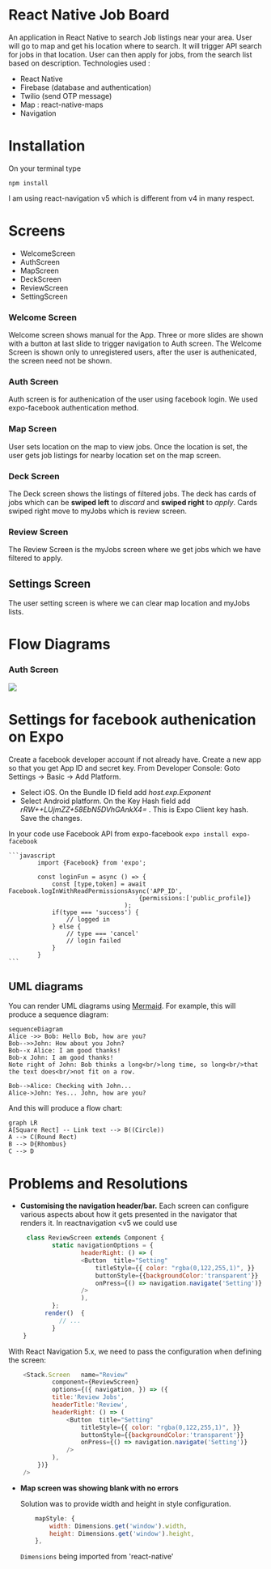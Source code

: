 # React Native Job Board

An application in React Native to search Job listings near your area. User will go to map and get his location where to search. It will trigger API search for jobs in that location. User can then apply for jobs, from the search list based on description.
Technologies used : 

 - React Native
 - Firebase (database and authentication)
 - Twilio (send OTP message)
 - Map : react-native-maps
 - Navigation		

# Installation
On your terminal type

    npm install

I am using react-navigation v5 which is different from v4 in many respect.

# Screens
 - WelcomeScreen
 - AuthScreen
 - MapScreen
 - DeckScreen
 - ReviewScreen
 - SettingScreen

### Welcome Screen

Welcome screen shows manual for the App. Three or more slides are shown with a button at last slide to trigger navigation to Auth screen. The Welcome Screen is shown only to unregistered users, after the user is authenicated, the screen need not be shown.

### Auth Screen
Auth screen is for authenication of the user using facebook login. We used expo-facebook authentication method.

### Map Screen
User sets location on the map to view jobs. Once the location is set, the user gets job listings for nearby location set on the map screen.

### Deck Screen
The Deck screen shows the listings of filtered jobs. The deck has cards of jobs which can be **swiped left** to *discard* and **swiped right** to *apply*. Cards swiped right move to myJobs which is review screen.

### Review Screen
The Review Screen is the myJobs screen where we get jobs which we have filtered to apply. 

## Settings Screen
The user setting screen is where we can clear map location and myJobs lists. 

# Flow Diagrams
### Auth Screen
[![](https://mermaid.ink/img/eyJjb2RlIjoiZ3JhcGggVERcblx0QVtBdXRoIFNjcmVlbl0gLS0-fEluaXRpYXRlIEZiIGxvZ2lufCBCe0lzIEF1dGhlbnRpY2F0ZWR9XG5cdEIgLS0-fFllc3wgQ1tTZW5kIHRvIE1hcFNjcmVlbl1cblx0QiAtLT58Tm98IERbQXR0ZW1wdCB0byBsb2dpbiB3aXRoIEZhY2Vib29rXVxuXHREIC0tPiBFW0dldCBUb2tlbl1cblx0RSAtLT58U2F2ZSBUb2tlbiBmb3IgZnV0dXJlfCBDXG5cdFx0XHRcdFx0IiwibWVybWFpZCI6eyJ0aGVtZSI6ImRlZmF1bHQifSwidXBkYXRlRWRpdG9yIjpmYWxzZX0)](https://mermaid-js.github.io/mermaid-live-editor/#/edit/eyJjb2RlIjoiZ3JhcGggVERcblx0QVtBdXRoIFNjcmVlbl0gLS0-fEluaXRpYXRlIEZiIGxvZ2lufCBCe0lzIEF1dGhlbnRpY2F0ZWR9XG5cdEIgLS0-fFllc3wgQ1tTZW5kIHRvIE1hcFNjcmVlbl1cblx0QiAtLT58Tm98IERbQXR0ZW1wdCB0byBsb2dpbiB3aXRoIEZhY2Vib29rXVxuXHREIC0tPiBFW0dldCBUb2tlbl1cblx0RSAtLT58U2F2ZSBUb2tlbiBmb3IgZnV0dXJlfCBDXG5cdFx0XHRcdFx0IiwibWVybWFpZCI6eyJ0aGVtZSI6ImRlZmF1bHQifSwidXBkYXRlRWRpdG9yIjpmYWxzZX0)



# Settings for facebook authenication on Expo
Create a facebook developer account if not already have. Create a new app so that you get App ID and secret key.
From Developer Console: Goto Settings -> Basic -> Add Platform.
- Select iOS. On the Bundle ID field add *host.exp.Exponent* 
- Select Android platform. On the Key Hash field add *rRW++LUjmZZ+58EbN5DVhGAnkX4=*  . This is Expo Client key hash.
Save the changes.

In your code 
use Facebook API from expo-facebook 
    ```expo install expo-facebook```
    
    ```javascript
            import {Facebook} from 'expo';

            const loginFun = async () => {
                const [type,token] = await Facebook.logInWithReadPermissionsAsync('APP_ID',
                                        {permissions:['public_profile]}
                                    );
                if(type === 'success') {
                    // logged in
                } else {
                    // type === 'cancel'
                    // login failed
                }
            }
    ```

## UML diagrams

You can render UML diagrams using [Mermaid](https://mermaidjs.github.io/). For example, this will produce a sequence diagram:

```mermaid
sequenceDiagram
Alice ->> Bob: Hello Bob, how are you?
Bob-->>John: How about you John?
Bob--x Alice: I am good thanks!
Bob-x John: I am good thanks!
Note right of John: Bob thinks a long<br/>long time, so long<br/>that the text does<br/>not fit on a row.

Bob-->Alice: Checking with John...
Alice->John: Yes... John, how are you? 
```

And this will produce a flow chart:

```mermaid
graph LR
A[Square Rect] -- Link text --> B((Circle))
A --> C(Round Rect)
B --> D{Rhombus}
C --> D
```

# Problems and Resolutions 
 - **Customising the navigation header/bar.** Each screen can configure various aspects about how it gets presented in the navigator that renders it.
 In reactnavigation <v5 we could use 
```javascript
	 class ReviewScreen extends Component {
            static navigationOptions = {
                    headerRight: () => (
                    <Button  title="Setting"
                        titleStyle={{ color: "rgba(0,122,255,1)", }}
                        buttonStyle={{backgroundColor:'transparent'}}
                        onPress={() => navigation.navigate('Setting')}
                    />
                    ),
		    };
		  render()  {
			  // ...
			}
	}
```
 With React Navigation 5.x, we need to pass the configuration when defining the screen:

```javascript
	<Stack.Screen   name="Review"
            component={ReviewScreen}
            options={({ navigation, }) => ({
            title:'Review Jobs',
            headerTitle:'Review',
            headerRight: () => (
                <Button  title="Setting"
                    titleStyle={{ color: "rgba(0,122,255,1)", }}
                    buttonStyle={{backgroundColor:'transparent'}}
                    onPress={() => navigation.navigate('Setting')}
                />
            ),
        })}
	/>
```

- **Map screen was showing blank with no errors**
    
    Solution was to provide width and height in style configuration.

    ```javascript
        mapStyle: {
            width: Dimensions.get('window').width,
            height: Dimensions.get('window').height,
        },
    ```    
    ```Dimensions``` being imported from 'react-native'